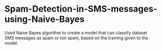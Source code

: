 # Spam-Detection-in-SMS-messages-using-Naive-Bayes

Used Naive Bayes algorithm to create a model that can classify dataset SMS messages as spam or not spam, based on the training given to the model. 
